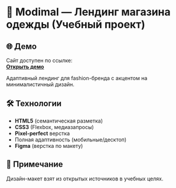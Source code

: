 # 👗 Modimal — Лендинг магазина одежды (Учебный проект)

## 🌐 Демо  
Сайт доступен по ссылке:  
[**Открыть демо**](https://annakorotkikh.github.io/modimal/)

Адаптивный лендинг для fashion-бренда с акцентом на минималистичный дизайн. 

## 🛠 Технологии
- **HTML5** (семантическая разметка)
- **CSS3** (Flexbox, медиазапросы)
- **Pixel-perfect** верстка
- Полная адаптивность (мобильные/десктоп)
- **Figma** (верстка по макету)

## 📌 Примечание
Дизайн-макет взят из открытых источников в учебных целях.
